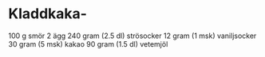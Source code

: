 # Kladdkaka-

100 g smör
2 ägg
240 gram (2.5 dl) strösocker 
12 gram (1 msk) vaniljsocker
30 gram (5 msk) kakao
90 gram (1.5 dl) vetemjöl

